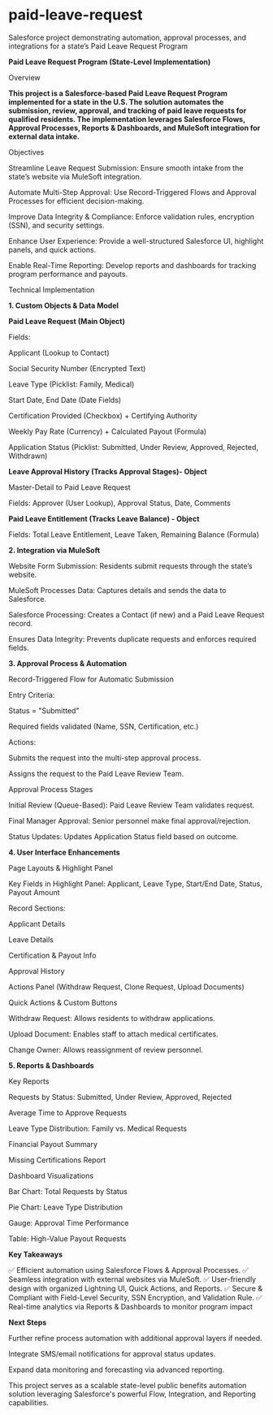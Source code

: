 # paid-leave-request
Salesforce project demonstrating automation, approval processes, and integrations for a state’s Paid Leave Request Program

**Paid Leave Request Program (State-Level Implementation)**

Overview

**This project is a Salesforce-based Paid Leave Request Program implemented for a state in the U.S. 
The solution automates the submission, review, approval, and tracking of paid leave requests for qualified residents. 
The implementation leverages Salesforce Flows, Approval Processes, Reports & Dashboards, and MuleSoft integration for external data intake.**

Objectives

Streamline Leave Request Submission: Ensure smooth intake from the state’s website via MuleSoft integration.

Automate Multi-Step Approval: Use Record-Triggered Flows and Approval Processes for efficient decision-making.

Improve Data Integrity & Compliance: Enforce validation rules, encryption (SSN), and security settings.

Enhance User Experience: Provide a well-structured Salesforce UI, highlight panels, and quick actions.

Enable Real-Time Reporting: Develop reports and dashboards for tracking program performance and payouts.

Technical Implementation

**1. Custom Objects & Data Model**

**Paid Leave Request (Main Object)**

Fields:

Applicant (Lookup to Contact)

Social Security Number (Encrypted Text)

Leave Type (Picklist: Family, Medical)

Start Date, End Date (Date Fields)

Certification Provided (Checkbox) + Certifying Authority

Weekly Pay Rate (Currency) + Calculated Payout (Formula)

Application Status (Picklist: Submitted, Under Review, Approved, Rejected, Withdrawn)

**Leave Approval History (Tracks Approval Stages)- Object**

Master-Detail to Paid Leave Request

Fields: Approver (User Lookup), Approval Status, Date, Comments

**Paid Leave Entitlement (Tracks Leave Balance) - Object**

Fields: Total Leave Entitlement, Leave Taken, Remaining Balance (Formula)

**2. Integration via MuleSoft**

Website Form Submission: Residents submit requests through the state’s website.

MuleSoft Processes Data: Captures details and sends the data to Salesforce.

Salesforce Processing: Creates a Contact (if new) and a Paid Leave Request record.

Ensures Data Integrity: Prevents duplicate requests and enforces required fields.

**3. Approval Process & Automation**

Record-Triggered Flow for Automatic Submission

Entry Criteria:

Status = "Submitted"

Required fields validated (Name, SSN, Certification, etc.)

Actions:

Submits the request into the multi-step approval process.

Assigns the request to the Paid Leave Review Team.

Approval Process Stages

Initial Review (Queue-Based): Paid Leave Review Team validates request.

Final Manager Approval: Senior personnel make final approval/rejection.

Status Updates: Updates Application Status field based on outcome.

**4. User Interface Enhancements**

Page Layouts & Highlight Panel

Key Fields in Highlight Panel: Applicant, Leave Type, Start/End Date, Status, Payout Amount

Record Sections:

Applicant Details

Leave Details

Certification & Payout Info

Approval History

Actions Panel (Withdraw Request, Clone Request, Upload Documents)

Quick Actions & Custom Buttons

Withdraw Request: Allows residents to withdraw applications.

Upload Document: Enables staff to attach medical certificates.

Change Owner: Allows reassignment of review personnel.

**5. Reports & Dashboards**

Key Reports

Requests by Status: Submitted, Under Review, Approved, Rejected

Average Time to Approve Requests

Leave Type Distribution: Family vs. Medical Requests

Financial Payout Summary

Missing Certifications Report

Dashboard Visualizations

Bar Chart: Total Requests by Status

Pie Chart: Leave Type Distribution

Gauge: Approval Time Performance

Table: High-Value Payout Requests


**Key Takeaways**

✅ Efficient automation using Salesforce Flows & Approval Processes.
✅ Seamless integration with external websites via MuleSoft.
✅ User-friendly design with organized Lightning UI, Quick Actions, and Reports.
✅ Secure & Compliant with Field-Level Security, SSN Encryption, and Validation Rule.
✅ Real-time analytics via Reports & Dashboards to monitor program impact

**Next Steps**

Further refine process automation with additional approval layers if needed.

Integrate SMS/email notifications for approval status updates.

Expand data monitoring and forecasting via advanced reporting.

This project serves as a scalable state-level public benefits automation solution leveraging Salesforce's powerful Flow, Integration, and Reporting capabilities.
